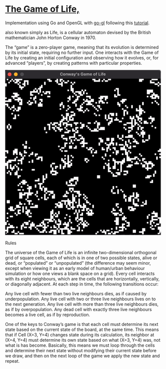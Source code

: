 # [The Game of Life,](https://en.wikipedia.org/wiki/Conway's_Game_of_Life)

Implementation using Go and OpenGL with [go-gl](https://github.com/go-gl) following this [tutorial](https://kylewbanks.com/blog/tutorial-opengl-with-golang-part-1-hello-opengl).

also known simply as Life, is a cellular automaton devised by the British mathematician John Horton Conway in 1970.

The “game” is a zero-player game, meaning that its evolution is determined by its initial state, requiring no further input. One interacts with the Game of Life by creating an initial configuration and observing how it evolves, or, for advanced “players”, by creating patterns with particular properties.

![Demo](gol.gif)

Rules

The universe of the Game of Life is an infinite two-dimensional orthogonal grid of square cells, each of which is in one of two possible states, alive or dead, or “populated” or “unpopulated” (the difference may seem minor, except when viewing it as an early model of human/urban behaviour simulation or how one views a blank space on a grid). Every cell interacts with its eight neighbours, which are the cells that are horizontally, vertically, or diagonally adjacent. At each step in time, the following transitions occur:

Any live cell with fewer than two live neighbours dies, as if caused by underpopulation.
Any live cell with two or three live neighbours lives on to the next generation.
Any live cell with more than three live neighbours dies, as if by overpopulation.
Any dead cell with exactly three live neighbours becomes a live cell, as if by reproduction.

One of the keys to Conway’s game is that each cell must determine its next state based on the current state of the board, at the same time. This means that if Cell (X=3, Y=4) changes state during its calculation, its neighbor at (X=4, Y=4) must determine its own state based on what (X=3, Y=4) was, not what is has become. Basically, this means we must loop through the cells and determine their next state without modifying their current state before we draw, and then on the next loop of the game we apply the new state and repeat.
